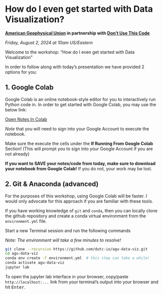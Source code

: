 # How do I even get started with Data Visualization?
**[American Geophysical Union](https://www.agu.org/) in partnership with [Don’t Use This Code](https://dutc.io)**

*Friday, August 2, 2024 at 10am US/Eastern*

Welcome to the workshop: “How do I even get started with Data Visualization”

In order to follow along with today’s presentation we have provided 2 options for you:

## 1. Google Colab

Google Colab is an online notebook-style editor for you to interactively run Python code in.
In order to get started with Google Colab, you may use the below link:

[Open Notes In Colab](https://colab.research.google.com/gist/camriddell/bfbe9c7425e230bcfe3c246f21c3329f/notes-2024-08-01.ipynb
)

*Note* that you will need to sign into your Google Account to execute the notebook.

Make sure the execute the cells under the **If Running From Google Colab** Section! (This will prompt you to sign into your Google Account if you are not already)

**If you want to SAVE your notes/code from today, make sure to download your notebook from Google Colab!**
If you do not, your work may be lost.

## 2. Git & Anaconda (advanced)

For the purposes of this workshop, using Google Colab will be faster. I would
only advocate for this approach if you are familiar with these tools.

If you have working knowledge of `git` and `conda`, then you can locally clone the github repository and
create a conda virtual environment from the `environment.yml` file.

Start a new Terminal session and run the following commands

*Note: The environment will take a few minutes to resolve!*

```bash
git clone --recursive https://github.com/dutc-io/agu-data-viz.git
cd agu-data-viz
conda env create -f environment.yml  # this step can take a while!
conda activate agu-data-viz
jupyter lab
```

To open the jupyter lab interface in your browser, copy/paste `http://localhost:...` link
from your terminal’s output into your browser and hit <kbd>Enter</kbd>.

